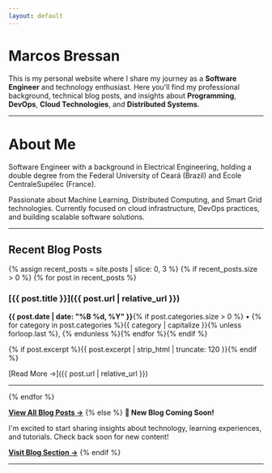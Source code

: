 ```yaml
---
layout: default
---
```


# Marcos **Bressan**

This is my personal website where I share my journey as a **Software Engineer** and technology enthusiast. Here you'll find my professional background, technical blog posts, and insights about **Programming**, **DevOps**, **Cloud Technologies**, and **Distributed Systems**.

---

# About Me

Software Engineer with a background in Electrical Engineering, holding a double degree from the Federal University of Ceará (Brazil) and École CentraleSupélec (France). 

Passionate about Machine Learning, Distributed Computing, and Smart Grid technologies. Currently focused on cloud infrastructure, DevOps practices, and building scalable software solutions.

---

## Recent Blog Posts

{% assign recent_posts = site.posts | slice: 0, 3 %}
{% if recent_posts.size > 0 %}
{% for post in recent_posts %}
### [{{ post.title }}]({{ post.url | relative_url }})
**{{ post.date | date: "%B %d, %Y" }}**{% if post.categories.size > 0 %} • {% for category in post.categories %}{{ category | capitalize }}{% unless forloop.last %}, {% endunless %}{% endfor %}{% endif %}

{% if post.excerpt %}{{ post.excerpt | strip_html | truncate: 120 }}{% endif %}

[Read More →]({{ post.url | relative_url }})

---
{% endfor %}

**[View All Blog Posts →](/blog)**
{% else %}
**🚀 New Blog Coming Soon!**

I'm excited to start sharing insights about technology, learning experiences, and tutorials. Check back soon for new content!

**[Visit Blog Section →](/blog)**
{% endif %}

---
